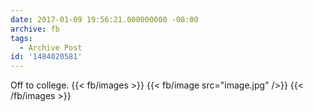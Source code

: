 ```yaml
---
date: 2017-01-09 19:56:21.000000000 -08:00
archive: fb
tags: 
  - Archive Post
id: '1484020581'
---
```


Off to college.
{{< fb/images >}}
{{< fb/image src="image.jpg" />}}
{{< /fb/images >}}
